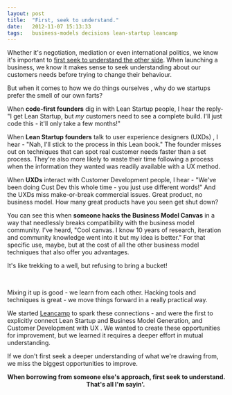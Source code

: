 ```yaml
---
layout: post
title:  "First, seek to understand."
date:   2012-11-07 15:13:33
tags:   business-models decisions lean-startup leancamp
---
```


Whether it's negotiation, mediation or even international politics, we know it's important to <a href="http://www.foundercentric.com/learn-then-confirm/">first seek to understand the other side</a>. When launching a business, we know it makes sense to seek understanding about our customers needs before trying to change their behaviour.

But when it comes to how we do things ourselves , why do we startups prefer the smell of our own farts?

When <strong>code-first founders</strong> dig in with Lean Startup people, I hear the reply- "I get Lean Startup, but <em>my</em> customers need to see a complete build. I'll just code this - it'll only take a few months!"

When <strong>Lean Startup founders</strong> talk to user experience designers (UXDs) , I hear - "Nah, I'll stick to the process in this Lean book." The founder misses out on techniques that can spot real customer needs faster than a set process. They're also more likely to waste their time following a process when the information they wanted was readily available with a UX method.

When <strong>UXDs</strong> interact with Customer Development people, I hear - "We've been doing Cust Dev this whole time - you just use different words!" And the UXDs miss make-or-break commercial issues. Great product, no business model. How many great products have you seen get shut down?

You can see this when <strong>someone hacks the Business Model Canvas</strong> in a way that needlessly breaks compatibility with the business model community. I've heard, "Cool canvas. I know 10 years of research, iteration and community knowledge went into it but my idea is better." For that specific use, maybe, but at the cost of all the other business model techniques that also offer you advantages.

It's like trekking to a well, but refusing to bring a bucket!

&nbsp;

Mixing it up is good - we learn from each other. Hacking tools and techniques is great - we move things forward in a really practical way.

We started <a href="http://leanca.mp">Leancamp</a> to spark these connections - and were the first to explicitly connect Lean Startup and Business Model Generation, and Customer Development with UX . We wanted to create these opportunities for improvement, but we learned it requires a deeper effort in mutual understanding.

If we don't first seek a deeper understanding of what we're drawing from, we miss the biggest opportunities to improve.
<p style="text-align: center;"><strong>When borrowing from someone else's approach, first seek to understand. That's all I'm sayin'. </strong></p>


